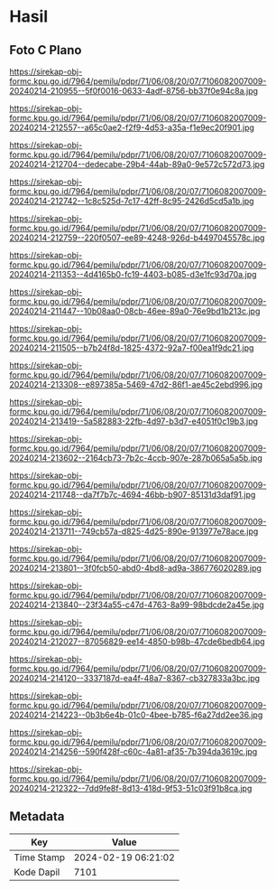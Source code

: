 # Hasil

## Foto C Plano

https://sirekap-obj-formc.kpu.go.id/7964/pemilu/pdpr/71/06/08/20/07/7106082007009-20240214-210955--5f0f0016-0633-4adf-8756-bb37f0e94c8a.jpg

https://sirekap-obj-formc.kpu.go.id/7964/pemilu/pdpr/71/06/08/20/07/7106082007009-20240214-212557--a65c0ae2-f2f9-4d53-a35a-f1e9ec20f901.jpg

https://sirekap-obj-formc.kpu.go.id/7964/pemilu/pdpr/71/06/08/20/07/7106082007009-20240214-212704--dedecabe-29b4-44ab-89a0-9e572c572d73.jpg

https://sirekap-obj-formc.kpu.go.id/7964/pemilu/pdpr/71/06/08/20/07/7106082007009-20240214-212742--1c8c525d-7c17-42ff-8c95-2426d5cd5a1b.jpg

https://sirekap-obj-formc.kpu.go.id/7964/pemilu/pdpr/71/06/08/20/07/7106082007009-20240214-212759--220f0507-ee89-4248-926d-b4497045578c.jpg

https://sirekap-obj-formc.kpu.go.id/7964/pemilu/pdpr/71/06/08/20/07/7106082007009-20240214-211353--4d4165b0-fc19-4403-b085-d3e1fc93d70a.jpg

https://sirekap-obj-formc.kpu.go.id/7964/pemilu/pdpr/71/06/08/20/07/7106082007009-20240214-211447--10b08aa0-08cb-46ee-89a0-76e9bd1b213c.jpg

https://sirekap-obj-formc.kpu.go.id/7964/pemilu/pdpr/71/06/08/20/07/7106082007009-20240214-211505--b7b24f8d-1825-4372-92a7-f00ea1f9dc21.jpg

https://sirekap-obj-formc.kpu.go.id/7964/pemilu/pdpr/71/06/08/20/07/7106082007009-20240214-213308--e897385a-5469-47d2-86f1-ae45c2ebd996.jpg

https://sirekap-obj-formc.kpu.go.id/7964/pemilu/pdpr/71/06/08/20/07/7106082007009-20240214-213419--5a582883-22fb-4d97-b3d7-e4051f0c19b3.jpg

https://sirekap-obj-formc.kpu.go.id/7964/pemilu/pdpr/71/06/08/20/07/7106082007009-20240214-213602--2164cb73-7b2c-4ccb-907e-287b065a5a5b.jpg

https://sirekap-obj-formc.kpu.go.id/7964/pemilu/pdpr/71/06/08/20/07/7106082007009-20240214-211748--da7f7b7c-4694-46bb-b907-85131d3daf91.jpg

https://sirekap-obj-formc.kpu.go.id/7964/pemilu/pdpr/71/06/08/20/07/7106082007009-20240214-213711--749cb57a-d825-4d25-890e-913977e78ace.jpg

https://sirekap-obj-formc.kpu.go.id/7964/pemilu/pdpr/71/06/08/20/07/7106082007009-20240214-213801--3f0fcb50-abd0-4bd8-ad9a-386776020289.jpg

https://sirekap-obj-formc.kpu.go.id/7964/pemilu/pdpr/71/06/08/20/07/7106082007009-20240214-213840--23f34a55-c47d-4763-8a99-98bdcde2a45e.jpg

https://sirekap-obj-formc.kpu.go.id/7964/pemilu/pdpr/71/06/08/20/07/7106082007009-20240214-212027--87056829-ee14-4850-b98b-47cde6bedb64.jpg

https://sirekap-obj-formc.kpu.go.id/7964/pemilu/pdpr/71/06/08/20/07/7106082007009-20240214-214120--3337187d-ea4f-48a7-8367-cb327833a3bc.jpg

https://sirekap-obj-formc.kpu.go.id/7964/pemilu/pdpr/71/06/08/20/07/7106082007009-20240214-214223--0b3b6e4b-01c0-4bee-b785-f6a27dd2ee36.jpg

https://sirekap-obj-formc.kpu.go.id/7964/pemilu/pdpr/71/06/08/20/07/7106082007009-20240214-214256--590f428f-c60c-4a81-af35-7b394da3619c.jpg

https://sirekap-obj-formc.kpu.go.id/7964/pemilu/pdpr/71/06/08/20/07/7106082007009-20240214-212322--7dd9fe8f-8d13-418d-9f53-51c03f91b8ca.jpg


## Metadata

| Key        | Value               |
| ---------- | ------------------- |
| Time Stamp | 2024-02-19 06:21:02 |
| Kode Dapil | 7101                |



